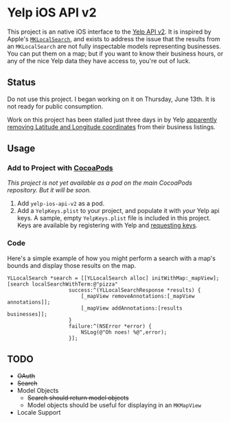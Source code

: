 # Yelp iOS API v2

This project is an native iOS interface to the [Yelp API v2](http://www.yelp.com/developers/documentation/v2/overview). It is inspired by Apple's [`MKLocalSearch`](http://nshipster.com/mklocalsearch/), and exists to address the issue that the results from an `MKLocalSearch` are not fully inspectable models representing businesses. You can put them on a map; but if you want to know their business hours, or any of the nice Yelp data they have access to, you're out of luck.

## Status
Do not use this project. I began working on it on Thursday, June 13th. It is not ready for public consumption.

Work on this project has been stalled just three days in by Yelp [apparently removing Latitude and Longitude coordinates](https://groups.google.com/forum/?fromgroups#!topic/yelp-developer-support/SVoLQR9RiKo) from their business listings.

## Usage

### Add to Project with [CocoaPods](http://cocoapods.org/)

*This project is not yet available as a pod on the main CocoaPods repository. But it will be soon.*

1. Add `yelp-ios-api-v2` as a pod. 
2. Add a `YelpKeys.plist` to your project, and populate it with _your_ Yelp api keys. A sample, empty `YelpKeys.plist` file is included in this project. Keys are available by registering with Yelp and [requesting keys](http://www.yelp.com/developers/documentation/v2/authentication).

### Code

Here's a simple example of how you might perform a search with a map's bounds and display those results on the map.

    YLLocalSearch *search = [[YLLocalSearch alloc] initWithMap:_mapView];
    [search localSearchWithTerm:@"pizza"
                        success:^(YLLocalSearchResponse *results) {
                            [_mapView removeAnnotations:[_mapView annotations]];
                            [_mapView addAnnotations:[results businesses]];
                        }
                        failure:^(NSError *error) {
                            NSLog(@"Oh noes! %@",error);
                        }];

## TODO
* ~~OAuth~~
* ~~Search~~
* Model Objects
  * ~~Search should return model objects~~
  * Model objects should be useful for displaying in an `MKMapView`
* Locale Support
